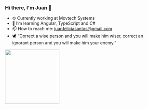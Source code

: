 ### Hi there, I'm Juan 👋

- ⚙️ Currently working at Movtech Systems
- 🧠 I’m learning Angular, TypeScript and C#
- 📫 How to reach me: juanfeliciasantos@gmail.com
- 🕊️ “Correct a wise person and you will make him wiser, correct an ignorant person and you will make him your enemy.”
<div>
  <img height="180em" src="https://github-readme-stats.vercel.app/api/top-langs/?username=JuanFeliciano&layout=compact&langs_count=6&theme=algolia"/>
</div>
  
